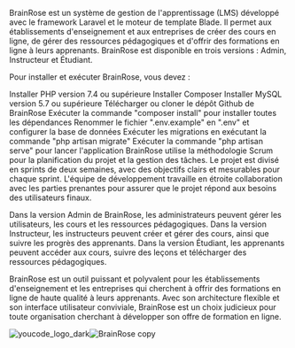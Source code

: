 



BrainRose est un système de gestion de l'apprentissage (LMS) développé avec le framework Laravel et le moteur de template Blade. Il permet aux établissements d'enseignement et aux entreprises de créer des cours en ligne, de gérer des ressources pédagogiques et d'offrir des formations en ligne à leurs apprenants. BrainRose est disponible en trois versions : Admin, Instructeur et Étudiant.

Pour installer et exécuter BrainRose, vous devez :

Installer PHP version 7.4 ou supérieure
Installer Composer
Installer MySQL version 5.7 ou supérieure
Télécharger ou cloner le dépôt Github de BrainRose
Exécuter la commande "composer install" pour installer toutes les dépendances
Renommer le fichier ".env.example" en ".env" et configurer la base de données
Exécuter les migrations en exécutant la commande "php artisan migrate"
Exécuter la commande "php artisan serve" pour lancer l'application
BrainRose utilise la méthodologie Scrum pour la planification du projet et la gestion des tâches. Le projet est divisé en sprints de deux semaines, avec des objectifs clairs et mesurables pour chaque sprint. L'équipe de développement travaille en étroite collaboration avec les parties prenantes pour assurer que le projet répond aux besoins des utilisateurs finaux.

Dans la version Admin de BrainRose, les administrateurs peuvent gérer les utilisateurs, les cours et les ressources pédagogiques. Dans la version Instructeur, les instructeurs peuvent créer et gérer des cours, ainsi que suivre les progrès des apprenants. Dans la version Étudiant, les apprenants peuvent accéder aux cours, suivre des leçons et télécharger des ressources pédagogiques.

BrainRose est un outil puissant et polyvalent pour les établissements d'enseignement et les entreprises qui cherchent à offrir des formations en ligne de haute qualité à leurs apprenants. Avec son architecture flexible et son interface utilisateur conviviale, BrainRose est un choix judicieux pour toute organisation cherchant à développer son offre de formation en ligne.





















![youcode_logo_dark](https://user-images.githubusercontent.com/24464220/234575564-eebe8fa3-e06c-4719-90c4-7ada110a413d.png)![BrainRose copy](https://user-images.githubusercontent.com/24464220/234575720-03cfc02c-b733-4944-8d8d-8f45e849079f.png)
